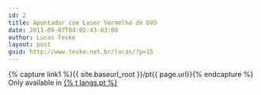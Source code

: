 ```yaml
---
id: 2
title: Apontador com Laser Vermelho de DVD
date: 2011-09-07T04:02:43-03:00
author: Lucas Teske
layout: post
guid: http://www.teske.net.br/lucas/?p=15
---
```


{% capture link1 %}{{ site.baseurl_root }}/pt{{ page.url}}{% endcapture %}
Only available in <a href="{{ link1 }}" >{% t langs.pt %}</a>
